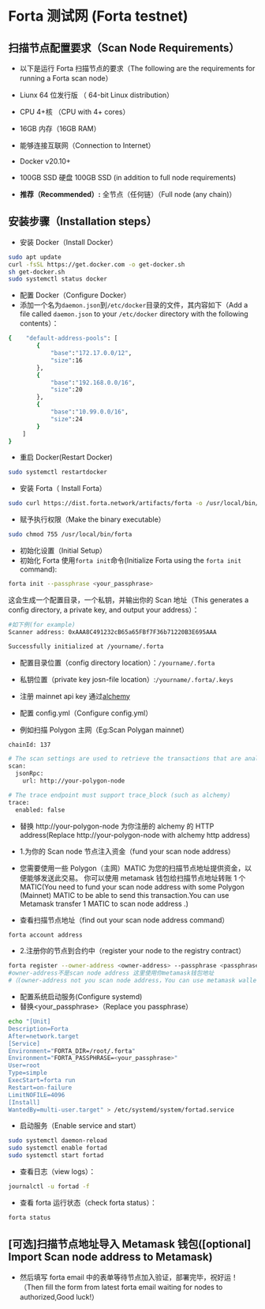 # Forta 测试网 (Forta testnet)

## 扫描节点配置要求（Scan Node Requirements）

- 以下是运行 Forta 扫描节点的要求（The following are the requirements for running a Forta scan node）

- Liunx 64 位发行版 （ 64-bit Linux distribution）
- CPU 4+核 （CPU with 4+ cores）
- 16GB 内存（16GB RAM）
- 能够连接互联网（Connection to Internet）
- Docker v20.10+
- 100GB SSD 硬盘 100GB SSD (in addition to full node requirements)
- **推荐（Recommended）:** 全节点（任何链）（Full node (any chain)）

## 安装步骤（Installation steps）

- 安装 Docker（Install Docker）

```bash
sudo apt update
curl -fsSL https://get.docker.com -o get-docker.sh
sh get-docker.sh
sudo systemctl status docker
```

- 配置 Docker（Configure Docker）
- 添加一个名为`daemon.json`到`/etc/docker`目录的文件，其内容如下（Add a file called `daemon.json` to your `/etc/docker` directory with the following contents）：

```bash
{    "default-address-pools": [
        {
            "base":"172.17.0.0/12",
            "size":16
        },
        {
            "base":"192.168.0.0/16",
            "size":20
        },
        {
            "base":"10.99.0.0/16",
            "size":24
        }
    ]
}
```

- 重启 Docker(Restart Docker)

```bash
sudo systemctl restartdocker
```

- 安装 Forta（ Install Forta）

```bash
sudo curl https://dist.forta.network/artifacts/forta -o /usr/local/bin/forta
```

- 赋予执行权限（Make the binary executable）

```bash
sudo chmod 755 /usr/local/bin/forta
```

- 初始化设置（Initial Setup）
- 初始化 Forta 使用`forta init`命令(Initialize Forta using the `forta init` command):

```bash
forta init --passphrase <your_passphrase>
```

这会生成一个配置目录，一个私钥，并输出你的 Scan 地址（This generates a config directory, a private key, and output your address）：

```bash
#如下例(for example)
Scanner address: 0xAAA8C491232cB65a65FBf7F36b71220B3E695AAA

Successfully initialized at /yourname/.forta
```

- 配置目录位置（config directory location）：`/yourname/.forta`
- 私钥位置（private key josn-file location）:`/yourname/.forta/.keys`

- 注册 mainnet api key 通过[alchemy](https://www.alchemy.com/)

- 配置 config.yml（Configure config.yml）
- 例如扫描 Polygon 主网（Eg:Scan Polygan mainnet）

```bash
chainId: 137

# The scan settings are used to retrieve the transactions that are analyzed
scan:
  jsonRpc:
    url: http://your-polygon-node

# The trace endpoint must support trace_block (such as alchemy)
trace:
  enabled: false

```

- 替换 http://your-polygon-node 为你注册的 alchemy 的 HTTP address(Replace http://your-polygon-node with alchemy http address)

- 1.为你的 Scan node 节点注入资金（fund your scan node address）
- 您需要使用一些 Polygon（主网）MATIC 为您的扫描节点地址提供资金，以便能够发送此交易。 你可以使用 metamask 钱包给扫描节点地址转账 1 个 MATIC(You need to fund your scan node address with some Polygon (Mainnet) MATIC to be able to send this transaction.You can use Metamask transfer 1 MATIC to scan node address .)
- 查看扫描节点地址（find out your scan node address command）

```bash
forta account address
```

- 2.注册你的节点到合约中（register your node to the registry contract）

```bash
forta register --owner-address <owner-address> --passphrase <passphrase>
#owner-address不是scan node address 这里使用你metamask钱包地址
#（(owner-address not you scan node address，You can use metamask wallet address）
```

- 配置系统启动服务(Configure systemd)
- 替换<your_passphrase>（Replace you passphrase）

```bash
echo "[Unit]
Description=Forta
After=network.target
[Service]
Environment="FORTA_DIR=/root/.forta"
Environment="FORTA_PASSPHRASE=<your_passphrase>"
User=root
Type=simple
ExecStart=forta run
Restart=on-failure
LimitNOFILE=4096
[Install]
WantedBy=multi-user.target" > /etc/systemd/system/fortad.service
```

- 启动服务（Enable service and start）

```bash
sudo systemctl daemon-reload
sudo systemctl enable fortad
sudo systemctl start fortad
```

- 查看日志（view logs）：

```bash
journalctl -u fortad -f
```

- 查看 forta 运行状态（check forta status）：

```bash
forta status
```

## [可选]扫描节点地址导入 Metamask 钱包([optional] Import Scan node address to Metamask)

- 然后填写 forta email 中的表单等待节点加入验证，部署完毕，祝好运！（Then fill the form from latest forta email waiting for nodes to authorized,Good luck!）

